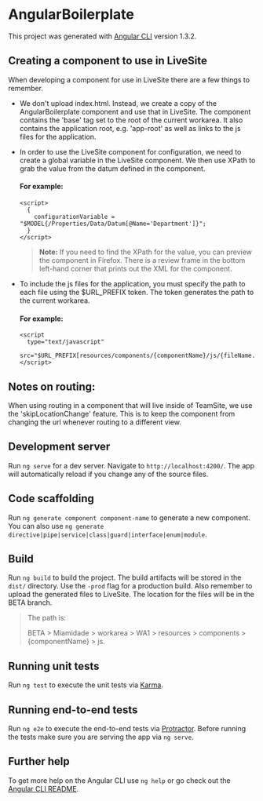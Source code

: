 # AngularBoilerplate

This project was generated with [Angular CLI](https://github.com/angular/angular-cli) version 1.3.2.

## Creating a component to use in LiveSite
When developing a component for use in LiveSite there are a few things to remember.

* We don't upload index.html. Instead, we create a copy of the AngularBoilerplate component and use that in LiveSite. The component contains the 'base' tag set to the root of the current workarea. It also contains the application root, e.g. 'app-root' as well as links to the js files for the application.

* In order to use the LiveSite component for configuration, we need to create a global variable in the LiveSite component. We then use XPath to grab the value from the datum defined in the component. 
  #### For example:
  ```angular2html
  <script>
    {
      configurationVariable = "$MODEL{/Properties/Data/Datum[@Name='Department']}";
    }
  </script>
  ```
  
  > **Note:**
  > If you need to find the XPath for the value, you can preview the component in Firefox. There is a review frame in the bottom left-hand corner that prints out the XML for the component.
  
* To include the js files for the application, you must specify the path to each file using the $URL_PREFIX token. The token generates the path to the current workarea. 

  #### For example:
  ```angular2html
  <script 
    type="text/javascript" 
    src="$URL_PREFIX[resources/components/{componentName}/js/{fileName.js}]">
  </script>
  ```
 


## Notes on routing:
When using routing in a component that will live inside of TeamSite, we use the 'skipLocationChange' feature.
This is to keep the component from changing the url whenever routing to a different view. 

## Development server

Run `ng serve` for a dev server. Navigate to `http://localhost:4200/`. The app will automatically reload if you change any of the source files.

## Code scaffolding

Run `ng generate component component-name` to generate a new component. You can also use `ng generate directive|pipe|service|class|guard|interface|enum|module`.

## Build

Run `ng build` to build the project. The build artifacts will be stored in the `dist/` directory. Use the `-prod` flag for a production build. Also remember to upload the generated files to LiveSite. The location for the files will be in the BETA branch. 

> The path is:
>
> BETA > Miamidade > workarea > WA1 > resources > components > {componentName} > js.



## Running unit tests

Run `ng test` to execute the unit tests via [Karma](https://karma-runner.github.io).

## Running end-to-end tests

Run `ng e2e` to execute the end-to-end tests via [Protractor](http://www.protractortest.org/).
Before running the tests make sure you are serving the app via `ng serve`.

## Further help

To get more help on the Angular CLI use `ng help` or go check out the [Angular CLI README](https://github.com/angular/angular-cli/blob/master/README.md).
